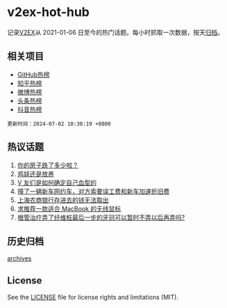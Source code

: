 # v2ex-hot-hub

 记录[V2EX](https://www.v2ex.com/)从 2021-01-06 日至今的热门话题。每小时抓取一次数据，按天[归档](archives)。
 
 ## 相关项目

- [GitHub热榜](https://github.com/lonnyzhang423/github-hot-hub)
- [知乎热榜](https://github.com/lonnyzhang423/zhihu-hot-hub)
- [微博热榜](https://github.com/lonnyzhang423/weibo-hot-hub)
- [头条热榜](https://github.com/lonnyzhang423/toutiao-hot-hub)
- [抖音热榜](https://github.com/lonnyzhang423/douyin-hot-hub)


 `更新时间：2024-07-02 10:30:19 +0800`

## 热议话题

1. [你的房子跌了多少啦？](https://www.v2ex.com/t/1054110)
1. [鸡娃还是放养](https://www.v2ex.com/t/1053880)
1. [V 友们是如何确定自己血型的](https://www.v2ex.com/t/1053957)
1. [撞了一辆新车网约车，对方索要误工费和新车加速折旧费](https://www.v2ex.com/t/1053868)
1. [上海农商银行存进去的钱无法取出](https://www.v2ex.com/t/1053929)
1. [求推荐一款适合 MacBook 的无线鼠标](https://www.v2ex.com/t/1053881)
1. [根管治疗弄了纤维桩最后一步的牙冠可以暂时不弄以后再弄吗?](https://www.v2ex.com/t/1053861)

## 历史归档

[archives](archives)

## License

See the [LICENSE](LICENSE) file for license rights and limitations (MIT).

